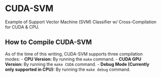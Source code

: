 # CUDA-SVM
Example of Support Vector Machine (SVM) Classifier w/ Cross-Compilation for CUDA & CPU.

## How to Compile CUDA-SVM

As of the time of this writing, CUDA-SVM supports three compilation modes:
    - **CPU Version:** By running the `make` command.
    - **CUDA GPU Version:** By running the `make CUDA` command.
    - **Debug Mode (Currently only supported in CPU):** By running the `make debug` command.
